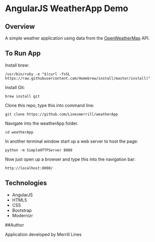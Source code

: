 # AngularJS WeatherApp Demo

## Overview

A simple weather application using data from the [OpenWeatherMap](http://openweathermap.org/API) API.

## To Run App

Install brew:
```
/usr/bin/ruby -e "$(curl -fsSL https://raw.githubusercontent.com/Homebrew/install/master/install)"
```

Install Git:
```
brew install git
```

Clone this repo, type this into command line:
```
git clone https://github.com/Linesmerrill/weatherApp
```

Navigate into the weatherApp folder.
```
cd weatherApp
```

In another terminal window start up a web server to host the page:
```
python -m SimpleHTTPServer 8000
```

Now just open up a browser and type this into the navigation bar:
```
http://localhost:8000/
```

## Technologies

- AngularJS
- HTML5
- CSS
- Bootstrap
- Modernizr

##Author

Application developed by Merrill Lines
